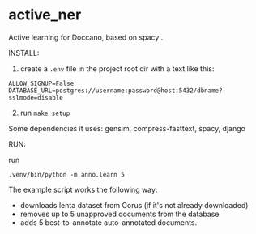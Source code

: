 # active_ner

Active learning for Doccano, based on spacy .


INSTALL:

1. create a `.env` file in the project root dir with a text like this:
```
ALLOW_SIGNUP=False
DATABASE_URL=postgres://username:password@host:5432/dbname?sslmode=disable
```

2. run `make setup`

Some dependencies it uses:
gensim, compress-fasttext, spacy, django

RUN:

run 
```
.venv/bin/python -m anno.learn 5
```
The example script works the following way:
 - downloads lenta dataset from Corus (if it's not already downloaded)
 - removes up to 5 unapproved documents from the database
 - adds 5 best-to-annotate auto-annotated documents.
